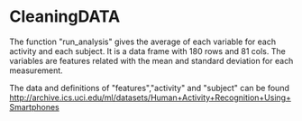 CleaningDATA
============
The function "run_analysis" gives the average of each variable for each activity and each subject. It is a data frame with 180 rows and 81 cols.
The variables are features related with the mean and standard deviation for each measurement.

The data and definitions of "features","activity" and "subject" can be found 
http://archive.ics.uci.edu/ml/datasets/Human+Activity+Recognition+Using+Smartphones 




